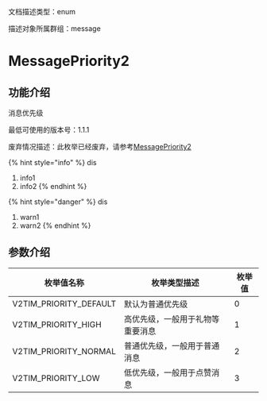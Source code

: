 文档描述类型：enum

描述对象所属群组：message


# MessagePriority2

## 功能介绍

消息优先级

最低可使用的版本号：1.1.1

废弃情况描述：此枚举已经废弃，请参考[MessagePriority2](MessagePriority2.md)


{% hint style="info" %}
dis
1. info1
2. info2
{% endhint %}


{% hint style="danger" %}
dis
1. warn1
2. warn2
{% endhint %}

## 参数介绍

| 枚举值名称 | 枚举类型描述 | 枚举值 |
| ---------- | ------------ | ------ |
| V2TIM_PRIORITY_DEFAULT | 默认为普通优先级 | 0 |
| V2TIM_PRIORITY_HIGH | 高优先级，一般用于礼物等重要消息 | 1 |
| V2TIM_PRIORITY_NORMAL | 普通优先级，一般用于普通消息 | 2 |
| V2TIM_PRIORITY_LOW | 低优先级，一般用于点赞消息 | 3 |


